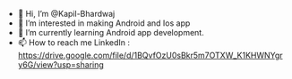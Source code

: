 - 👋 Hi, I’m @Kapil-Bhardwaj
- 👀 I’m interested in making Android and Ios app
- 🌱 I’m currently learning Android app development.
- 📫 How to reach me LinkedIn : https://drive.google.com/file/d/1BQvfOzU0sBkr5m7OTXW_K1KHWNYgry6G/view?usp=sharing  

<!---
Kapil-Bhardwaj/Kapil-Bhardwaj is a ✨ special ✨ repository because its `README.md` (this file) appears on your GitHub profile.
You can click the Preview link to take a look at your changes.
--->
